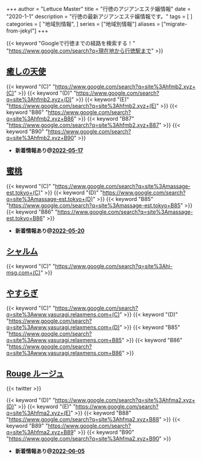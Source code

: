 +++
author = "Lettuce Master"
title = "行徳のアジアンエステ嬢情報"
date = "2020-1-1"
description = "行徳の最新アジアンエステ嬢情報です。"
tags = [
]
categories = [
    "地域別情報",
]
series = ["地域別情報"]
aliases = ["migrate-from-jekyl"]
+++

{{< keyword "Googleで行徳までの経路を検索する！" "https://www.google.com/search?q=現在地から行徳駅まで" >}}

## [癒しの天使](http://hfmb2.xyz/)
{{< keyword "(C)" "https://www.google.com/search?q=site%3Ahfmb2.xyz+(C)" >}} {{< keyword "(D)" "https://www.google.com/search?q=site%3Ahfmb2.xyz+(D)" >}} {{< keyword "(E)" "https://www.google.com/search?q=site%3Ahfmb2.xyz+(E)" >}} {{< keyword "B86" "https://www.google.com/search?q=site%3Ahfmb2.xyz+B86" >}} {{< keyword "B87" "https://www.google.com/search?q=site%3Ahfmb2.xyz+B87" >}} {{< keyword "B90" "https://www.google.com/search?q=site%3Ahfmb2.xyz+B90" >}} 

- **新着情報あり@[2022-05-17](/post/2022-05-17)**
## [蜜桃](http://massage-est.tokyo/)
{{< keyword "(C)" "https://www.google.com/search?q=site%3Amassage-est.tokyo+(C)" >}} {{< keyword "(D)" "https://www.google.com/search?q=site%3Amassage-est.tokyo+(D)" >}} {{< keyword "B85" "https://www.google.com/search?q=site%3Amassage-est.tokyo+B85" >}} {{< keyword "B86" "https://www.google.com/search?q=site%3Amassage-est.tokyo+B86" >}} 

- **新着情報あり@[2022-05-20](/post/2022-05-20)**
## [シャルム](http://hi-msg.com/charme/)
{{< keyword "(C)" "https://www.google.com/search?q=site%3Ahi-msg.com+(C)" >}} 

## [やすらぎ](http://www.yasuragi.relaxmens.com/)
{{< keyword "(C)" "https://www.google.com/search?q=site%3Awww.yasuragi.relaxmens.com+(C)" >}} {{< keyword "(D)" "https://www.google.com/search?q=site%3Awww.yasuragi.relaxmens.com+(D)" >}} {{< keyword "B85" "https://www.google.com/search?q=site%3Awww.yasuragi.relaxmens.com+B85" >}} {{< keyword "B86" "https://www.google.com/search?q=site%3Awww.yasuragi.relaxmens.com+B86" >}} 

## [Rouge ルージュ](http://hfma2.xyz/)


{{< twitter  >}}

{{< keyword "(D)" "https://www.google.com/search?q=site%3Ahfma2.xyz+(D)" >}} {{< keyword "(E)" "https://www.google.com/search?q=site%3Ahfma2.xyz+(E)" >}} {{< keyword "B88" "https://www.google.com/search?q=site%3Ahfma2.xyz+B88" >}} {{< keyword "B89" "https://www.google.com/search?q=site%3Ahfma2.xyz+B89" >}} {{< keyword "B90" "https://www.google.com/search?q=site%3Ahfma2.xyz+B90" >}} 

- **新着情報あり@[2022-06-05](/post/2022-06-05)**

